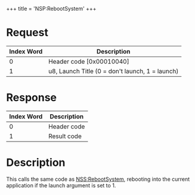 +++
title = 'NSP:RebootSystem'
+++

# Request

| Index Word | Description                                     |
|------------|-------------------------------------------------|
| 0          | Header code \[0x00010040\]                      |
| 1          | u8, Launch Title (0 = don't launch, 1 = launch) |

# Response

| Index Word | Description |
|------------|-------------|
| 0          | Header code |
| 1          | Result code |

# Description

This calls the same code as
[NSS:RebootSystem](NSS:RebootSystem "wikilink"), rebooting into the
current application if the launch argument is set to 1.
